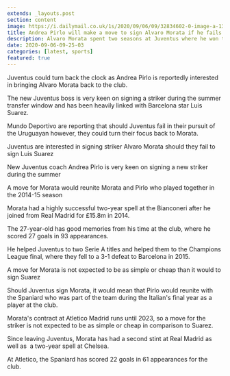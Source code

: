 ```yaml
---
extends: _layouts.post
section: content
image: https://i.dailymail.co.uk/1s/2020/09/06/09/32834602-0-image-a-13_1599380304445.jpg 
title: Andrea Pirlo will make a move to sign Alvaro Morata if he fails to sign Luis Suarez from Barcelona 
description: Alvaro Morata spent two seasons at Juventus where he won two league titles. The Spaniard played with new Bianconeri boss Andrea Pirlo during the Italians final year at the club. 
date: 2020-09-06-09-25-03 
categories: [latest, sports] 
featured: true 
--- 
```

Juventus could turn back the clock as Andrea Pirlo is reportedly interested in bringing Alvaro Morata back to the club.

The new Juventus boss is very keen on signing a striker during the summer transfer window and has been heavily linked with Barcelona star Luis Suarez. 

 Mundo Deportivo are reporting that should Juventus fail in their pursuit of the Uruguayan however, they could turn their focus back to Morata.

Juventus are interested in signing striker Alvaro Morata should they fail to sign Luis Suarez 

New Juventus coach Andrea Pirlo is very keen on signing a new striker during the summer

A move for Morata would reunite Morata and Pirlo who played together in the 2014-15 season

Morata had a highly successful two-year spell at the Bianconeri after he joined from Real Madrid for £15.8m in 2014.

The 27-year-old has good memories from his time at the club, where he scored 27 goals in 93 appearances.

He helped Juventus to two Serie A titles and helped them to the Champions League final, where they fell to a 3-1 defeat to Barcelona in 2015. 

A move for Morata is not expected to be as simple or cheap than it would to sign Suarez

Should Juventus sign Morata, it would mean that Pirlo would reunite with the Spaniard who was part of the team during the Italian's final year as a player at the club. 

Morata's contract at Atletico Madrid runs until 2023, so a move for the striker is not expected to be as simple or cheap in comparison to Suarez.

Since leaving Juventus, Morata has had a second stint at Real Madrid as well as  a two-year spell at Chelsea.

At Atletico, the Spaniard has scored 22 goals in 61 appearances for the club.

